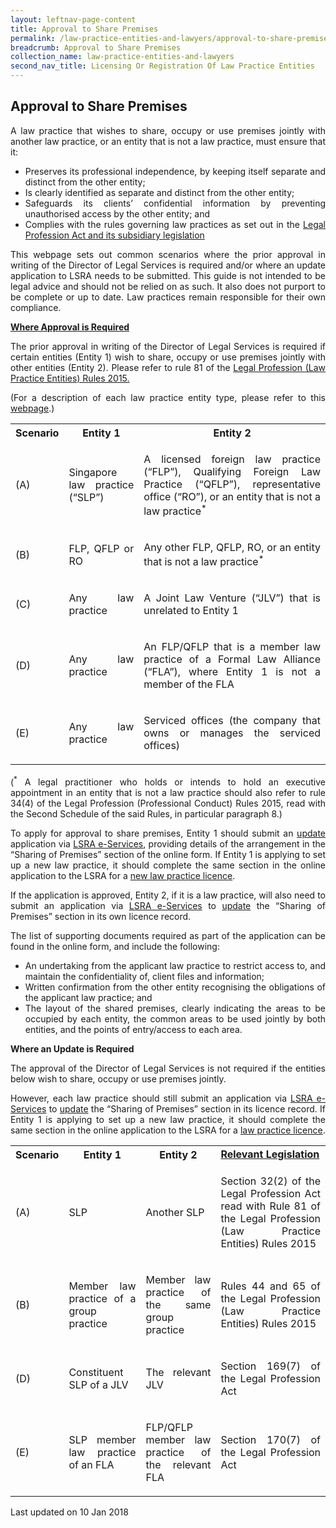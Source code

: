 ```yaml
---
layout: leftnav-page-content
title: Approval to Share Premises
permalink: /law-practice-entities-and-lawyers/approval-to-share-premises/
breadcrumb: Approval to Share Premises
collection_name: law-practice-entities-and-lawyers
second_nav_title: Licensing Or Registration Of Law Practice Entities
---
```


<style>
table tr td ul li {font-size: 1rem;}
</style>

Approval to Share Premises
---

<p style="text-align: justify">A law practice that wishes to share, occupy or use premises jointly with another law practice, or an entity that is not a law practice, must ensure that it:</p>

<ul>
  <li style="text-align: justify">Preserves its professional independence, by keeping itself separate and distinct from the other entity;</li>
  <li style="text-align: justify">Is clearly identified as separate and distinct from the other entity;  </li>
  <li style="text-align: justify">Safeguards its clients’ confidential information by preventing unauthorised access by the other entity; and</li>
  <li style="text-align: justify">Complies with the rules governing law practices as set out in the <a href="/law-practice-entities-and-lawyers/resources-for-law-practice-entities/relevant-legislation-and-communications/" target="_blank">Legal Profession Act and its subsidiary legislation</a></li>
</ul>

<p style="text-align: justify">This webpage sets out common scenarios where the prior approval in writing of the Director of Legal Services is required and/or where an update application to LSRA needs to be submitted.  This guide is not intended to be legal advice and should not be relied on as such.  It also does not purport to be complete or up to date.  Law practices remain responsible for their own compliance.</p>

<b><u>Where Approval is Required</u></b>

<p style="text-align: justify">The prior approval in writing of the Director of Legal Services is required if certain entities (Entity 1) wish to share, occupy or use premises jointly with other entities (Entity 2). Please refer to rule 81 of the <a href="/law-practice-entities-and-lawyers/resources-for-law-practice-entities/relevant-legislation-and-communications/" target="_blank">Legal Profession (Law Practice Entities) Rules 2015.</a></p>

<p style="text-align: justify">(For a description of each law practice entity type, please refer to this <a href="/law-practice-entities-and-lawyers/licensing-or-registration-of-law-practice-entities/types-of-licence-or-registration/">webpage</a>.)</p>

<table>
  <tr>
    <th>
      Scenario
    </th>
    <th>
      Entity 1
    </th>
    <th>
      Entity 2
    </th>
  </tr>
  <tr>
    <td>(A)</td>
    <td><p style="text-align: justify">Singapore law practice (“SLP”)</p></td>
    <td><p style="text-align: justify">A licensed foreign law practice (“FLP”), Qualifying Foreign Law Practice (“QFLP”), representative office (“RO”), or an entity that is not a law practice<sup>*</sup></p></td>
  </tr>
  <tr>
    <td>(B)</td>
    <td><p style="text-align: justify">FLP, QFLP or RO</p></td>
    <td><p style="text-align: justify">Any other FLP, QFLP, RO, or an entity that is not a law practice<sup>*</sup></p></td>
  </tr>
  <tr>
    <td>(C)</td>
    <td><p style="text-align: justify">Any law practice</p></td>
    <td><p style="text-align: justify">A Joint Law Venture (“JLV”) that is unrelated to Entity 1</p></td>
  </tr>
  <tr>
    <td>(D)</td>
    <td><p style="text-align: justify">Any law practice</p></td>
    <td><p style="text-align: justify">An FLP/QFLP that is a member law practice of a Formal Law Alliance (“FLA”), where Entity 1 is not a member of the FLA</p></td>
  </tr>
  <tr>
    <td>(E)</td>
    <td><p style="text-align: justify">Any law practice</p></td>
    <td><p style="text-align: justify">Serviced offices (the company that owns or manages the serviced offices)</p></td>
  </tr>
</table>

<p style="text-align: justify">(<sup>*</sup> A legal practitioner who holds or intends to hold an executive appointment in an entity that is not a law practice should also refer to rule 34(4) of the Legal Profession (Professional Conduct) Rules 2015, read with the Second Schedule of the said Rules, in particular paragraph 8.)</p>

<p style="text-align: justify">
  To apply for approval to share premises, Entity 1 should submit an <a href="/law-practice-entities-and-lawyers/licensing-or-registration-of-law-practice-entities/update-the-particulars-of-a-law-practice-entity/">update</a> application via <a href="https://www.mlaw.gov.sg/eservices/lsra/lsra-home/">LSRA e-Services</a>, providing details of the arrangement in the “Sharing of Premises” section of the online form.  If Entity 1 is applying to set up a new law practice, it should complete the same section in the online application to the LSRA for a <a href="/law-practice-entities-and-lawyers/licensing-or-registration-of-law-practice-entities/apply-for-a-licence-or-registration-for-a-new-law-practice-entity/" target="_blank">new law practice licence</a>.</p>

<p style="text-align: justify">If the application is approved, Entity 2, if it is a law practice, will also need to submit an application via <a href="https://www.mlaw.gov.sg/eservices/lsra/lsra-home/">LSRA e-Services</a> to <a href="/law-practice-entities-and-lawyers/licensing-or-registration-of-law-practice-entities/update-the-particulars-of-a-law-practice-entity/">update</a> the “Sharing of Premises” section in its own licence record.</p>

<p style="text-align: justify">The list of supporting documents required as part of the application can be found in the online form, and include the following:</p>

<ul>
  <li style="text-align: justify">An undertaking from the applicant law practice to restrict access to, and maintain the confidentiality of, client files and information;</li>
  <li style="text-align: justify">Written confirmation from the other entity recognising the obligations of the applicant law practice; and</li>
  <li style="text-align: justify">The layout of the shared premises, clearly indicating the areas to be occupied by each entity, the common areas to be used jointly by both entities, and the points of entry/access to each area.</li>
</ul>

<b>Where an Update is Required</b>

<p style="text-align: justify">The approval of the Director of Legal Services is not required if the entities below wish to share, occupy or use premises jointly.</p>

<p style="text-align: justify">However, each law practice should still submit an application via <a href="https://www.mlaw.gov.sg/eservices/lsra/lsra-home/">LSRA e-Services</a> to <a href="/law-practice-entities-and-lawyers/licensing-or-registration-of-law-practice-entities/update-the-particulars-of-a-law-practice-entity/">update</a> the “Sharing of Premises” section in its licence record.  If Entity 1 is applying to set up a new law practice, it should complete the same section in the online application to the LSRA for a <a href="/law-practice-entities-and-lawyers/licensing-or-registration-of-law-practice-entities/apply-for-a-licence-or-registration-for-a-new-law-practice-entity/">law practice licence</a>.</p>

<table>
  <tr>
    <th>
      <b>Scenario</b>
    </th>
    <th>
      <b>Entity 1</b>
    </th>
    <th>
      <b>Entity 2</b>
    </th>
    <td>
      <b><a href="/law-practice-entities-and-lawyers/resources-for-law-practice-entities/relevant-legislation-and-communications/" target="_blank">Relevant Legislation</a></b>
    </td>
  </tr>
  <tr>
    <td>(A)</td>
    <td><p style="text-align: justify">SLP</p></td>
    <td><p style="text-align: justify">Another SLP</p></td>
    <td><p style="text-align: justify">Section 32(2) of the Legal Profession Act read with Rule 81 of the Legal Profession (Law Practice Entities) Rules 2015</p></td>
  </tr>
  <tr>
    <td>(B)</td>
    <td><p style="text-align: justify">Member law practice of a group practice</p></td>
    <td><p style="text-align: justify">Member law practice of the same group practice</p></td>
    <td><p style="text-align: justify">Rules 44 and 65 of the Legal Profession (Law Practice Entities) Rules 2015</p></td>
  </tr>
  <tr>
    <td>(D)</td>
    <td><p style="text-align: justify">Constituent SLP of a JLV</p></td>
    <td><p style="text-align: justify">The relevant JLV</p></td>
    <td><p style="text-align: justify">Section 169(7) of the Legal Profession Act</p></td>
  </tr>
  <tr>
    <td>(E)</td>
    <td><p style="text-align: justify">SLP member law practice of an FLA</p></td>
    <td><p style="text-align: justify">FLP/QFLP member law practice of the relevant FLA</p></td>
    <td><p style="text-align: justify">Section 170(7) of the Legal Profession Act</p></td>
  </tr>
</table>

<p class="right-side-updated">Last updated on 10 Jan 2018</p>
